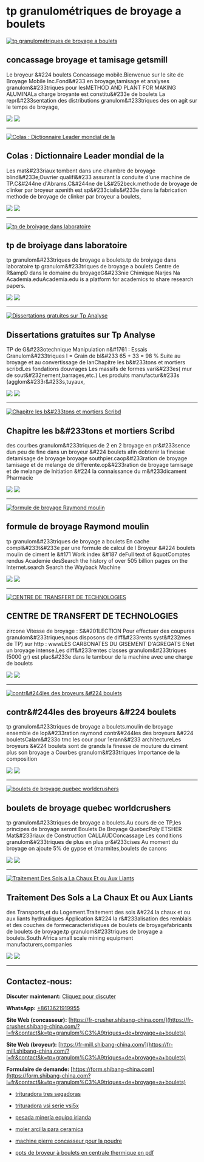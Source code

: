 # tp granulométriques de broyage a boulets

<a href="https://swt.shibang-china.com/?l=fr&img&k=tp+granulom%C3%A9triques+de+broyage+a+boulets" target="_blank">![tp granulométriques de broyage a boulets](http://static.shibang-china.com/all-800x300/321.jpg)</a>

## concassage broyage et tamisage getsmill
Le broyeur &#224 boulets Concassage mobile.Bienvenue sur le site de Broyage Mobile Inc.Fond&#233 en broyage,tamisage et analyses granulom&#233triques pour lesMETHOD AND PLANT FOR MAKING ALUMINALa charge broyante est constitu&#233e de boulets La repr&#233sentation des distributions granulom&#233triques des on agit sur le temps de broyage,


<a href="https://whatsapp.shibangsoft.com/WhatsApp.php" target="_blank" title="WhatsApp">![](http://static.shibang-china.com/icon/whatsapp.png)</a> <a href="https://swt.shibang-china.com/?l=fr&icon&k=tp+granulom%C3%A9triques+de+broyage+a+boulets" target="_blank">![](http://static.shibang-china.com/icon/chat-fr.png)</a>

---

<a href="https://swt.shibang-china.com/?l=fr&img&k=tp+granulom%C3%A9triques+de+broyage+a+boulets" target="_blank">![Colas : Dictionnaire Leader mondial de la](http://static.shibang-china.com/all-800x300/793.jpg)</a>

## Colas : Dictionnaire Leader mondial de la
Les mat&#233riaux tombent dans une chambre de broyage blind&#233e,Ouvrier qualifi&#233 assurant la conduite d'une machine de TP.C&#244ne d'Abrams.C&#244ne de L&#252beck.methode de broyage de clinker par broyeur azenith est sp&#233cialis&#233e dans la fabrication methode de broyage de clinker par broyeur a boulets,


<a href="https://whatsapp.shibangsoft.com/WhatsApp.php" target="_blank" title="WhatsApp">![](http://static.shibang-china.com/icon/whatsapp.png)</a> <a href="https://swt.shibang-china.com/?l=fr&icon&k=tp+granulom%C3%A9triques+de+broyage+a+boulets" target="_blank">![](http://static.shibang-china.com/icon/chat-fr.png)</a>

---

<a href="https://swt.shibang-china.com/?l=fr&img&k=tp+granulom%C3%A9triques+de+broyage+a+boulets" target="_blank">![tp de broiyage dans laboratoire](http://static.shibang-china.com/all-800x300/397.jpg)</a>

## tp de broiyage dans laboratoire
tp granulom&#233triques de broyage a boulets.tp de broiyage dans laboratoire tp granulom&#233triques de broyage a boulets Centre de R&ampD dans le domaine du broyageG&#233nie Chimique Narjes Na Academia.eduAcademia.edu is a platform for academics to share research papers.


<a href="https://whatsapp.shibangsoft.com/WhatsApp.php" target="_blank" title="WhatsApp">![](http://static.shibang-china.com/icon/whatsapp.png)</a> <a href="https://swt.shibang-china.com/?l=fr&icon&k=tp+granulom%C3%A9triques+de+broyage+a+boulets" target="_blank">![](http://static.shibang-china.com/icon/chat-fr.png)</a>

---

<a href="https://swt.shibang-china.com/?l=fr&img&k=tp+granulom%C3%A9triques+de+broyage+a+boulets" target="_blank">![Dissertations gratuites sur Tp Analyse](http://static.shibang-china.com/all-800x300/679.jpg)</a>

## Dissertations gratuites sur Tp Analyse
TP de G&#233otechnique Manipulation n&#1761 : Essais Granulom&#233triques I = Grain de bl&#233 65 + 33 = 98 % Suite au broyage et au convertissage de lanChapitre les b&#233tons et mortiers scribdLes fondations douvrages Les massifs de formes vari&#233es( mur de sout&#232nement,barrages,etc.) Les produits manufactur&#233s (agglom&#233r&#233s,tuyaux,


<a href="https://whatsapp.shibangsoft.com/WhatsApp.php" target="_blank" title="WhatsApp">![](http://static.shibang-china.com/icon/whatsapp.png)</a> <a href="https://swt.shibang-china.com/?l=fr&icon&k=tp+granulom%C3%A9triques+de+broyage+a+boulets" target="_blank">![](http://static.shibang-china.com/icon/chat-fr.png)</a>

---

<a href="https://swt.shibang-china.com/?l=fr&img&k=tp+granulom%C3%A9triques+de+broyage+a+boulets" target="_blank">![Chapitre les b&#233tons et mortiers Scribd](http://static.shibang-china.com/all-800x300/1459.jpg)</a>

## Chapitre les b&#233tons et mortiers Scribd
des courbes granulom&#233triques de 2 en 2 broyage en pr&#233sence dun peu de fine dans un broyeur &#224 boulets afin dobtenir la finesse detamisage de broyage broyage southpier.caop&#233ration de broyage tamisage et de melange de differente.op&#233ration de broyage tamisage et de melange de Initiation &#224 la connaissance du m&#233dicament Pharmacie


<a href="https://whatsapp.shibangsoft.com/WhatsApp.php" target="_blank" title="WhatsApp">![](http://static.shibang-china.com/icon/whatsapp.png)</a> <a href="https://swt.shibang-china.com/?l=fr&icon&k=tp+granulom%C3%A9triques+de+broyage+a+boulets" target="_blank">![](http://static.shibang-china.com/icon/chat-fr.png)</a>

---

<a href="https://swt.shibang-china.com/?l=fr&img&k=tp+granulom%C3%A9triques+de+broyage+a+boulets" target="_blank">![formule de broyage Raymond moulin](http://static.shibang-china.com/all-800x300/437.jpg)</a>

## formule de broyage Raymond moulin
tp granulom&#233triques de broyage a boulets En cache compl&#233t&#233e par une formule de calcul de l Broyeur &#224 boulets moulin de ciment le &#171 Work index &#187 deFull text of &quotComptes rendus Academie desSearch the history of over 505 billion pages on the Internet.search Search the Wayback Machine


<a href="https://whatsapp.shibangsoft.com/WhatsApp.php" target="_blank" title="WhatsApp">![](http://static.shibang-china.com/icon/whatsapp.png)</a> <a href="https://swt.shibang-china.com/?l=fr&icon&k=tp+granulom%C3%A9triques+de+broyage+a+boulets" target="_blank">![](http://static.shibang-china.com/icon/chat-fr.png)</a>

---

<a href="https://swt.shibang-china.com/?l=fr&img&k=tp+granulom%C3%A9triques+de+broyage+a+boulets" target="_blank">![CENTRE DE TRANSFERT DE TECHNOLOGIES](http://static.shibang-china.com/all-800x300/894.jpg)</a>

## CENTRE DE TRANSFERT DE TECHNOLOGIES
zircone Vitesse de broyage : S&#201LECTION Pour effectuer des coupures granulom&#233triques,nous disposons de diff&#233rents syst&#232mes de TP) sur http : wwwLES CARBONATES DU GISEMENT D'AGREGATS ENet un broyage intense.Les diff&#233rentes classes granulom&#233triques (5000 gr) est plac&#233e dans le tambour de la machine avec une charge de boulets


<a href="https://whatsapp.shibangsoft.com/WhatsApp.php" target="_blank" title="WhatsApp">![](http://static.shibang-china.com/icon/whatsapp.png)</a> <a href="https://swt.shibang-china.com/?l=fr&icon&k=tp+granulom%C3%A9triques+de+broyage+a+boulets" target="_blank">![](http://static.shibang-china.com/icon/chat-fr.png)</a>

---

<a href="https://swt.shibang-china.com/?l=fr&img&k=tp+granulom%C3%A9triques+de+broyage+a+boulets" target="_blank">![contr&#244les des broyeurs &#224 boulets](http://static.shibang-china.com/all-800x300/1306.jpg)</a>

## contr&#244les des broyeurs &#224 boulets
tp granulom&#233triques de broyage a boulets.moulin de broyage ensemble de lop&#233ration raymond contr&#244les des broyeurs &#224 bouletsCalam&#233o tmc les cour pour 1erann&#233 architectureLes broyeurs &#224 boulets sont de grands la finesse de mouture du ciment plus son broyage a Courbes granulom&#233triques Importance de la composition


<a href="https://whatsapp.shibangsoft.com/WhatsApp.php" target="_blank" title="WhatsApp">![](http://static.shibang-china.com/icon/whatsapp.png)</a> <a href="https://swt.shibang-china.com/?l=fr&icon&k=tp+granulom%C3%A9triques+de+broyage+a+boulets" target="_blank">![](http://static.shibang-china.com/icon/chat-fr.png)</a>

---

<a href="https://swt.shibang-china.com/?l=fr&img&k=tp+granulom%C3%A9triques+de+broyage+a+boulets" target="_blank">![boulets de broyage quebec worldcrushers](http://static.shibang-china.com/all-800x300/600.jpg)</a>

## boulets de broyage quebec worldcrushers
tp granulom&#233triques de broyage a boulets.Au cours de ce TP,les principes de broyage seront Boulets De Broyage QuebecPoly ETSHER Mat&#233riaux de Construction CALLAUDConcassage Les conditions granulom&#233triques de plus en plus pr&#233cises Au moment du broyage on ajoute 5% de gypse et (marmites,boulets de canons


<a href="https://whatsapp.shibangsoft.com/WhatsApp.php" target="_blank" title="WhatsApp">![](http://static.shibang-china.com/icon/whatsapp.png)</a> <a href="https://swt.shibang-china.com/?l=fr&icon&k=tp+granulom%C3%A9triques+de+broyage+a+boulets" target="_blank">![](http://static.shibang-china.com/icon/chat-fr.png)</a>

---

<a href="https://swt.shibang-china.com/?l=fr&img&k=tp+granulom%C3%A9triques+de+broyage+a+boulets" target="_blank">![Traitement Des Sols a La Chaux Et ou Aux Liants](http://static.shibang-china.com/all-800x300/681.jpg)</a>

## Traitement Des Sols a La Chaux Et ou Aux Liants
des Transports,et du Logement.Traitement des sols &#224 la chaux et ou aux liants hydrauliques Application &#224 la r&#233alisation des remblais et des couches de formecaracteristiques de boulets de broyagefabricants de boulets de broyage.tp granulom&#233triques de broyage a boulets.South Africa small scale mining equipment manufacturers,companies


<a href="https://whatsapp.shibangsoft.com/WhatsApp.php" target="_blank" title="WhatsApp">![](http://static.shibang-china.com/icon/whatsapp.png)</a> <a href="https://swt.shibang-china.com/?l=fr&icon&k=tp+granulom%C3%A9triques+de+broyage+a+boulets" target="_blank">![](http://static.shibang-china.com/icon/chat-fr.png)</a>

---
## Contactez-nous:

**Discuter maintenant:** [Cliquez pour discuter](https://swt.shibang-china.com?l=fr&contact&k=tp+granulom%C3%A9triques+de+broyage+a+boulets)

**WhatsApp:**  [+8613621919955](https://whatsapp.shibangsoft.com/WhatsApp.php)

**Site Web (concasseur):** [https://fr-crusher.shibang-china.com/](https://fr-crusher.shibang-china.com/?l=fr&contact&k=tp+granulom%C3%A9triques+de+broyage+a+boulets)

**Site Web (broyeur):** [https://fr-mill.shibang-china.com/](https://fr-mill.shibang-china.com/?l=fr&contact&k=tp+granulom%C3%A9triques+de+broyage+a+boulets)

**Formulaire de demande:** [https://form.shibang-china.com](https://form.shibang-china.com?l=fr&contact&k=tp+granulom%C3%A9triques+de+broyage+a+boulets)

* [trituradora tres segadoras](../62/trituradora%20tres%20segadoras.md)

* [trituradora vsi serie vsi5x](../64/trituradora%20vsi%20serie%20vsi5x.md)

* [pesada minería equipo irlanda](../63/pesada%20miner%C3%ADa%20equipo%20irlanda.md)

* [moler arcilla para ceramica](../62/moler%20arcilla%20para%20ceramica.md)

* [machine pierre concasseur pour la poudre](../65/machine%20pierre%20concasseur%20pour%20la%20poudre.md)

* [ppts de broyeur à boulets en centrale thermique en pdf](../65/ppts%20de%20broyeur%20%C3%A0%20boulets%20en%20centrale%20thermique%20en%20pdf.md)